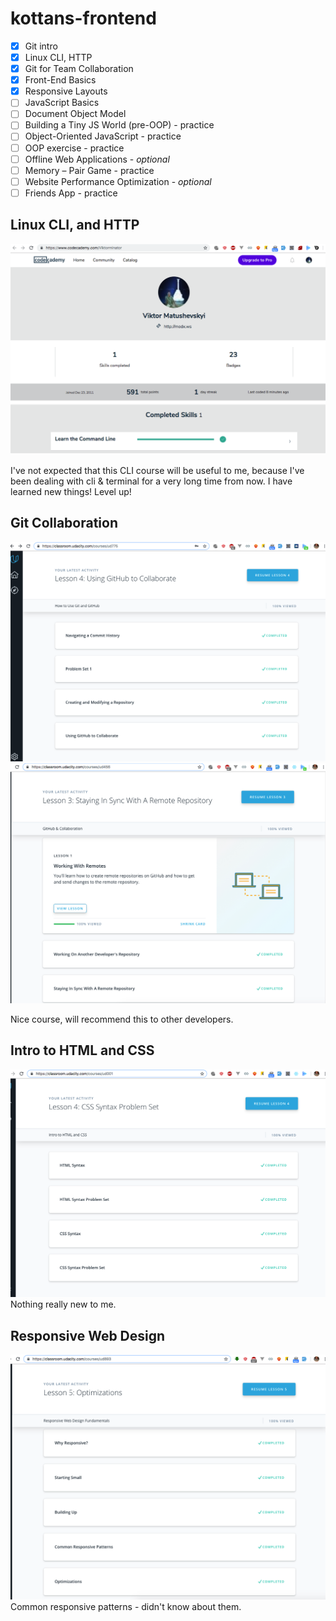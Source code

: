 # kottans-frontend

 - [x] Git intro
 - [x] Linux CLI, HTTP
 - [x] Git for Team Collaboration
 - [x] Front-End Basics
 - [x] Responsive Layouts
 - [ ] JavaScript Basics
 - [ ] Document Object Model
 - [ ] Building a Tiny JS World (pre-OOP) - practice
 - [ ] Object-Oriented JavaScript - practice
 - [ ] OOP exercise - practice
 - [ ] Offline Web Applications - _optional_
 - [ ] Memory – Pair Game - practice
 - [ ] Website Performance Optimization - _optional_
 - [ ] Friends App - practice

## Linux CLI, and HTTP
![linux cli](./task_linux_cli/linux.png)

I've not expected that this CLI course will be useful to me, because I've been dealing with cli & terminal for a very long time from now. I have learned new things! Level up!

## Git Collaboration
![git collaboration](./task_git_collaboration/git_collaboration.png)
![staying_in_sync.png](./task_git_collaboration/staying_in_sync.png)

Nice course, will recommend this to other developers.

## Intro to HTML and CSS
![html css](./task_html_css_intro/html_css.png)
Nothing really new to me.

## Responsive Web Design
![rwd](./task_responsive_web_design/responsive_design.png)
Common responsive patterns - didn't know about them.
